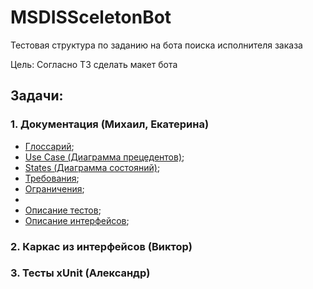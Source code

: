 # MSDISSceletonBot
Тестовая структура по заданию на бота поиска исполнителя заказа



Цель:
Согласно ТЗ сделать макет бота

## Задачи:
### 1. Документация (Михаил, Екатерина)
- [Глоссарий](/Docs/Glossary.md);
- [Use Case (Диаграмма прецедентов)](/UseCase/Readme.md);
- [States (Диаграмма состояний)]();
- [Требования]();
- [Ограничения]();
- 
- [Описание тестов](/Docs/Tests/Readme.md);
- [Описание интерфейсов](/Docs/Tests/Readme.md);

### 2. Каркас из интерфейсов (Виктор)



### 3. Тесты xUnit (Александр)